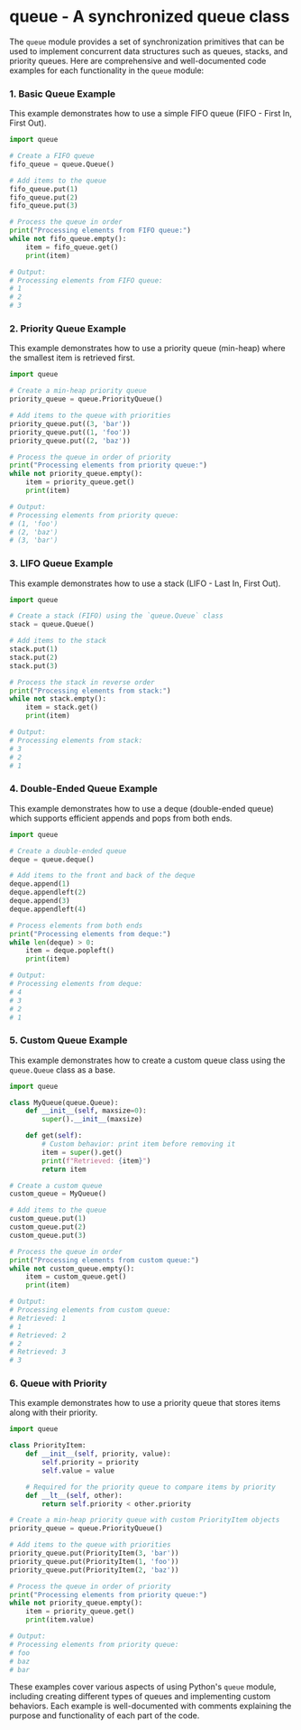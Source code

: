 # queue - A synchronized queue class

The `queue` module provides a set of synchronization primitives that can be used to implement concurrent data structures such as queues, stacks, and priority queues. Here are comprehensive and well-documented code examples for each functionality in the `queue` module:

### 1. Basic Queue Example

This example demonstrates how to use a simple FIFO queue (FIFO - First In, First Out).

```python
import queue

# Create a FIFO queue
fifo_queue = queue.Queue()

# Add items to the queue
fifo_queue.put(1)
fifo_queue.put(2)
fifo_queue.put(3)

# Process the queue in order
print("Processing elements from FIFO queue:")
while not fifo_queue.empty():
    item = fifo_queue.get()
    print(item)

# Output:
# Processing elements from FIFO queue:
# 1
# 2
# 3
```

### 2. Priority Queue Example

This example demonstrates how to use a priority queue (min-heap) where the smallest item is retrieved first.

```python
import queue

# Create a min-heap priority queue
priority_queue = queue.PriorityQueue()

# Add items to the queue with priorities
priority_queue.put((3, 'bar'))
priority_queue.put((1, 'foo'))
priority_queue.put((2, 'baz'))

# Process the queue in order of priority
print("Processing elements from priority queue:")
while not priority_queue.empty():
    item = priority_queue.get()
    print(item)

# Output:
# Processing elements from priority queue:
# (1, 'foo')
# (2, 'baz')
# (3, 'bar')
```

### 3. LIFO Queue Example

This example demonstrates how to use a stack (LIFO - Last In, First Out).

```python
import queue

# Create a stack (FIFO) using the `queue.Queue` class
stack = queue.Queue()

# Add items to the stack
stack.put(1)
stack.put(2)
stack.put(3)

# Process the stack in reverse order
print("Processing elements from stack:")
while not stack.empty():
    item = stack.get()
    print(item)

# Output:
# Processing elements from stack:
# 3
# 2
# 1
```

### 4. Double-Ended Queue Example

This example demonstrates how to use a deque (double-ended queue) which supports efficient appends and pops from both ends.

```python
import queue

# Create a double-ended queue
deque = queue.deque()

# Add items to the front and back of the deque
deque.append(1)
deque.appendleft(2)
deque.append(3)
deque.appendleft(4)

# Process elements from both ends
print("Processing elements from deque:")
while len(deque) > 0:
    item = deque.popleft()
    print(item)

# Output:
# Processing elements from deque:
# 4
# 3
# 2
# 1
```

### 5. Custom Queue Example

This example demonstrates how to create a custom queue class using the `queue.Queue` class as a base.

```python
import queue

class MyQueue(queue.Queue):
    def __init__(self, maxsize=0):
        super().__init__(maxsize)

    def get(self):
        # Custom behavior: print item before removing it
        item = super().get()
        print(f"Retrieved: {item}")
        return item

# Create a custom queue
custom_queue = MyQueue()

# Add items to the queue
custom_queue.put(1)
custom_queue.put(2)
custom_queue.put(3)

# Process the queue in order
print("Processing elements from custom queue:")
while not custom_queue.empty():
    item = custom_queue.get()
    print(item)

# Output:
# Processing elements from custom queue:
# Retrieved: 1
# 1
# Retrieved: 2
# 2
# Retrieved: 3
# 3
```

### 6. Queue with Priority

This example demonstrates how to use a priority queue that stores items along with their priority.

```python
import queue

class PriorityItem:
    def __init__(self, priority, value):
        self.priority = priority
        self.value = value

    # Required for the priority queue to compare items by priority
    def __lt__(self, other):
        return self.priority < other.priority

# Create a min-heap priority queue with custom PriorityItem objects
priority_queue = queue.PriorityQueue()

# Add items to the queue with priorities
priority_queue.put(PriorityItem(3, 'bar'))
priority_queue.put(PriorityItem(1, 'foo'))
priority_queue.put(PriorityItem(2, 'baz'))

# Process the queue in order of priority
print("Processing elements from priority queue:")
while not priority_queue.empty():
    item = priority_queue.get()
    print(item.value)

# Output:
# Processing elements from priority queue:
# foo
# baz
# bar
```

These examples cover various aspects of using Python's `queue` module, including creating different types of queues and implementing custom behaviors. Each example is well-documented with comments explaining the purpose and functionality of each part of the code.
